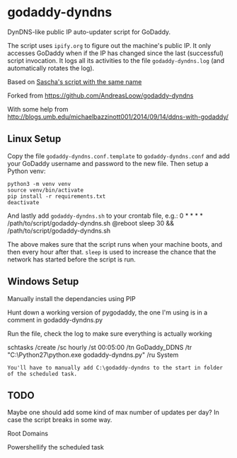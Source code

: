 # godaddy-dyndns
DynDNS-like public IP auto-updater script for GoDaddy.

The script uses `ipify.org` to figure out the machine's public IP. It only accesses GoDaddy when if the IP has changed since the last (successful) script invocation. It logs all its activities to the file `godaddy-dyndns.log` (and automatically rotates the log).

Based on [Sascha's script with the same name](https://saschpe.wordpress.com/2013/11/12/godaddy-dyndns-for-the-poor/)

Forked from https://github.com/AndreasLoow/godaddy-dyndns

With some help from http://blogs.umb.edu/michaelbazzinott001/2014/09/14/ddns-with-godaddy/

## Linux Setup

Copy the file `godaddy-dyndns.conf.template` to `godaddy-dyndns.conf` and add your GoDaddy username and password to the new file.
Then setup a Python venv:

    python3 -m venv venv
    source venv/bin/activate
    pip install -r requirements.txt
    deactivate

And lastly add `godaddy-dyndns.sh` to your crontab file, e.g.:
    0 * * * * /path/to/script/godaddy-dyndns.sh
    @reboot sleep 30 && /path/to/script/godaddy-dyndns.sh

The above makes sure that the script runs when your machine boots, and then every hour after that. `sleep` is used to increase the chance that the network has started before the script is run.

## Windows Setup

Manually install the dependancies using PIP

Hunt down a working version of pygodaddy, the one I'm using is in a comment in godaddy-dyndns.py

Run the file, check the log to make sure everything is actually working

schtasks /create /sc hourly /st 00:05:00 /tn GoDaddy_DDNS /tr "C:\Python27\python.exe godaddy-dyndns.py" /ru System 

	You'll have to manually add C:\godaddy-dyndns to the start in folder of the scheduled task.

## TODO

Maybe one should add some kind of max number of updates per day? In case the script breaks in some way.

Root Domains

Powershellify the scheduled task
